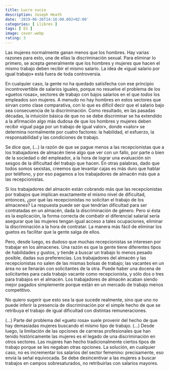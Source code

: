 ```yaml
---
title: Lucro sucio
description: Joseph Heath
date: '2019-06-26T14:16:00.002+02:00'
categories: [ Llibres ]
tags: [ ES ]
image: cover.webp
rating: 3
---
```


Las mujeres normalmente ganan menos que los hombres. Hay varias razones para esto, una de ellas la discriminación sexual. Para eliminar lo primero, se acepta generalmente que los hombres y mujeres que hacen el mismo trabajo deben recibir el mismo salario. La idea de «igual salario por igual trabajo» está fuera de toda controversia.

En cualquier caso, la gente no ha quedado satisfecha con ese principio incontrovertible de salarios iguales, porque no resuelve el problema de los «guetos rosas», sectores de trabajo con bajos salarios en el que <i>todos </i>los empleados son mujeres. A menudo no hay hombres en estos sectores que sirvan como clase comparativa, con lo que es difícil decir que el salario bajo sea consecuencia de la discriminación. Como resultado, en las pasadas décadas, la intuición básica de que no se debe discriminar se ha extendido a la afirmación algo más dudosa de que los hombres y mujeres deben recibir «igual paga por un trabajo de igual valor», donde «valor» se determina normalmente por cuatro factores: la habilidad, el esfuerzo, la responsabilidad y las condiciones de trabajo.

Se dice que, (...) la razón de que se pague menos a las recepcionistas que a los trabajadores de almacén tiene algo que ver con un fallo, por parte o bien de la sociedad o del empleador, a la hora de lograr una evaluación sin sesgos de la dificultad del trabajo que hacen. En otras palabras, dado que todos somos sexistas, creemos que levantar cajas es más duro que hablar por teléfono, y por eso pagamos a los trabajadores de almacén más que a las recepcionistas.

Si los trabajadores del almacén están cobrando más que las recepcionistas por trabajos que implican exactamente el mismo nivel de dificultad, entonces, ¿por qué las recepcionistas no solicitan el trabajo de los almacenes? La respuesta puede ser que tendrían dificultad para ser contratadas en un almacén, dada la discriminación de género. Pero si ésta es la explicación, la forma correcta de combatir el diferencial salarial sería asegurar que las mujeres tengan igual acceso a tales ocupaciones, eliminar la discriminación a la hora de contratar. La manera más fácil de eliminar los guetos es facilitar que la gente salga de ellos.

Pero, desde luego, es dudoso que muchas recepcionistas se interesen por trabajar en los almacenes. Una razón es que la gente tiene diferentes tipos de habilidades y gustos, y tiende a buscar un trabajo lo menos pesado posible, dadas sus preferencias. Los trabajadores del almacén y las recepcionistas no salen de las mismas bolsas de trabajo; las vacantes en un área no se llenarán con solicitantes de la otra. Puede haber una docena de solicitantes para cada trabajo vacante como recepcionista, y sólo dos o tres para trabajos en el almacén. Los trabajadores de almacén acaban siendo mejor pagados simplemente porque están en un mercado de trabajo menos competitivo.

No quiero sugerir que esto sea la que sucede realmente, sino que uno no puede inferir la presencia de discriminación por el simple hecho de que se retribuya el trabajo de igual dificultad con distintas remuneraciones.

(...) Parte del problema del «gueto rosa» suele provenir del hecho de que hay demasiadas mujeres buscando el mismo tipo de trabajo. (...) Desde luego, la limitación de las opciones de carreras profesionales que han tenido históricamente las mujeres es el legado de una discriminación en otros sectores. Las mujeres han hecho tradicionalmente ciertos tipos de trabajo porque se les negaban otras opciones. La solución, en cualquier caso, no es incrementar los salarios del sector femenino: precisamente, eso envía la señal equivocada. Se debe desincentivar a las mujeres a buscar trabajos en campos sobresaturados, no retribuirlas con salarios mayores.
